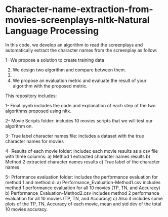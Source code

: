# Character-name-extraction-from-movies-screenplays-nltk-Natural Language Processing 

In this code, we develop an algorithm to read the screenplays and automatically extract the character names from the screenplay as follow:

1- We propose a solution to create training data

2. We design two algorithm and compare between them.
3. 
4. We propose an evaluation metric and evaluate the result of your algorithm with the proposed metric.

This repository includes:

1- Final.ipynb includes the code and explanation of each step of the two algorithms proposed using nltk.

2- Movie Scripts folder: includes 10 movies scripts that we will test our algorithm on.

3- True label character names file: includes a dataset with the true character names for movies

4- Results of each movie folder: includec each movie results as a csv file with three columns:
   a) Method 1 extracted character names results 
   b) Method 2 extracted character names results
   c) True label of the character names
   
5- Prformance evaluation folder: includes the performance evaluation for method 1 and method d:
   a) Performance_Evaluation-Method1.csv includes method 1 performance evaluation for all 10 movies (TP, TN, and Accuracy)
   b) Performance_Evaluation-Method2.csv includes method 2 performance evaluation for all 10 movies (TP, TN, and Accuracy)
   c) Also it includes some plots of the TP, TN, Accuracy of each movie, mean and std dev of the total 10 movies accuracy.
